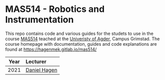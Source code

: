 # MAS514 - Robotics and Instrumentation
This repo contains code and various guides for the studets to use in the course [MAS514](https://www.uia.no/studieplaner/topic/MAS514-G) teached at the [Univeristy of Agder](https://www.uia.no/en), Campus Grimstad. The course homepage with documentation, guides and code explanations are found at https://hagenmek.gitlab.io/mas514/

| Year | Lecturer                    | 
| ---- | :-------------------------- | 
| 2021 | [Daniel Hagen][dha]         | 


<!-- Hyperlinks  -->
[dha]: https://www.uia.no/kk/profil/danielh
